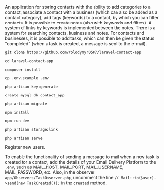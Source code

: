 An application for storing contacts with the ability to add categories to a contact, associate a contact with a business (which can also be added as a contact category), add tags (keywords) to a contact, by which you can filter contacts. It is possible to create notes (also with keywords and filters). A system of links by keywords is implemented between the notes. There is a system for searching contacts, business and notes. For contacts and businesses, it is possible to add tasks, which can then be given the status "completed" (when a task is created, a message is sent to the e-mail).

```git clone https://github.com/Volodymyr0587/laravel-contact-app```

```cd laravel-contact-app```

```composer install```

```cp .env.example .env```

```php artisan key:generate```

```create mysql db contact_app```

```php artisan migrate```

```npm install```

```npm run dev```

```php artisan storage:link```

```php artisan serve```

Register new users.

To enable the functionality of sending a message to mail when a new task is created for a contact, add the details of your Email Delivery Platform to the `.env`, such as MAIL_HOST, MAIL_PORT, MAIL_USERNAME, MAIL_PASSWORD, etc. Also, in the observer `app/Observers/TaskObserver.php`, uncomment the line `// Mail::to($user)->send(new TaskCreated());` in the `created` method.
